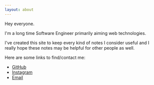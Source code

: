 ```yaml
---
layout: about
---
```


Hey everyone.

I'm a long time Software Engineer primarily aiming web technologies.


I've created this site to keep every kind of notes I consider useful
and I really hope these notes may be helpful for other people as well.


Here are some links to find/contact me:

- <a target="_blank" href="https://github.com/KryDos">GitHub</a>
- <a target="_blank" href="https://www.instagram.com/ruslan_bekenev/">Instagram</a>
- <a target="_blank" href="mailto:furyinbox@gmail.com">Email</a>
